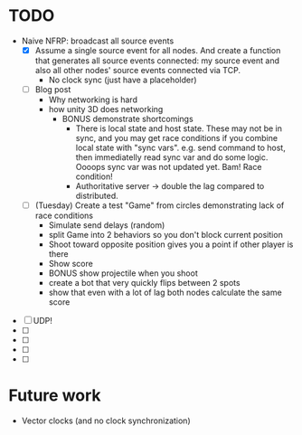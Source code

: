 # TODO

* Naive NFRP: broadcast all source events
  * [X] Assume a single source event for all nodes. And create a function that
    generates all source events connected: my source event and also all other
    nodes' source events connected via TCP.
    * No clock sync (just have a placeholder)
  * [ ] Blog post
    * Why networking is hard
    * how unity 3D does networking
      * BONUS demonstrate shortcomings
        * There is local state and host state. These may not be in sync, and you may get race conditions if you combine local state with "sync vars". e.g. send command to host, then immediatelly read sync var and do some logic. Oooops sync var was not updated yet. Bam! Race condition!
        * Authoritative server -> double the lag compared to distributed.
  * [ ] (Tuesday) Create a test "Game" from circles demonstrating lack of race conditions
    * Simulate send delays (random)
    * split Game into 2 behaviors so you don't block current position
    * Shoot toward opposite position gives you a point if other player is there
    * Show score
    * BONUS show projectile when you shoot
    * create a bot that very quickly flips between 2 spots
    * show that even with a lot of lag both nodes calculate the same score
* [ ] UDP!
* [ ]
* [ ]
* [ ]
* [ ]

# Future work

* Vector clocks (and no clock synchronization)